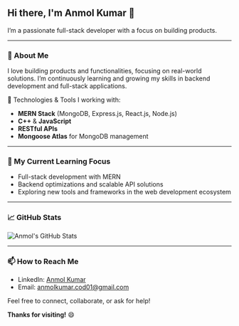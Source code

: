 <p style="font-size: 12px; font-family: 'Courier New', monospace; color: black;">
  
## Hi there, I'm Anmol Kumar 👋

I’m a passionate full-stack developer with a focus on building products.

---

### 🚀 About Me
I love building products and functionalities, focusing on real-world solutions. I’m continuously learning and growing my skills in backend development and full-stack applications.

🔧 Technologies & Tools I working with:
- **MERN Stack** (MongoDB, Express.js, React.js, Node.js)
- **C++** & **JavaScript**
- **RESTful APIs**
- **Mongoose Atlas** for MongoDB management

---

### 🌱 My Current Learning Focus
- Full-stack development with MERN
- Backend optimizations and scalable API solutions
- Exploring new tools and frameworks in the web development ecosystem

---

### 📈 GitHub Stats

![Anmol's GitHub Stats](https://github-readme-stats.vercel.app/api?username=AnmolKumar-01&show_icons=true&hide_title=true&count_private=true&theme=radical)

---

### 📫 How to Reach Me
- LinkedIn: [Anmol Kumar](https://www.linkedin.com/in/anmolkumar01)
- Email: anmolkumar.cod01@gmail.com

Feel free to connect, collaborate, or ask for help!

**Thanks for visiting!** 😄
</p>
